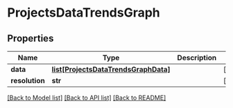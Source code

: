 # ProjectsDataTrendsGraph

## Properties

Name | Type | Description | Notes
------------ | ------------- | ------------- | -------------
**data** | [**list[ProjectsDataTrendsGraphData]**](ProjectsDataTrendsGraphData.md) |  | [optional] 
**resolution** | **str** |  | [optional] 

[[Back to Model list]](../README.md#documentation-for-models) [[Back to API list]](../README.md#documentation-for-api-endpoints) [[Back to README]](../README.md)


